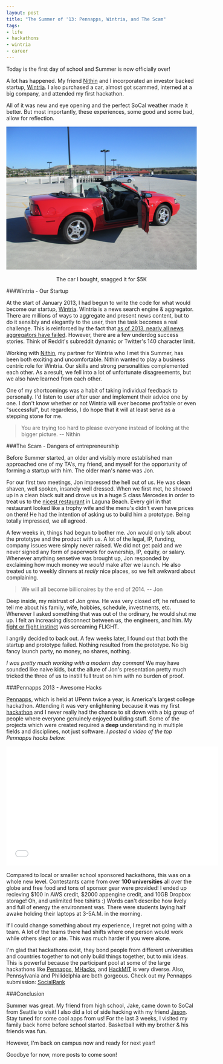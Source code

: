 ```yaml
---
layout: post
title: "The Summer of '13: Pennapps, Wintria, and The Scam"
tags:
- life
- hackathons
- wintria
- career
---
```


Today is the first day of school and Summer is now officially over!

A lot has happened. My friend [Nithin](http://nithinjilla.com) and I incorporated an investor backed startup, [Wintria](http://wintria.com).  I also purchased a car, almost got scammed, interned at a big company, and attended my first hackathon. 

All of it was new and eye opening and the perfect SoCal weather made it better. But most importantly, these experiences, some good and some bad, allow for reflection.

![2003 Ford Mustang, snagged it for $5K](/images/mustang.jpg)
<center>The car I bought, snagged it for $5K</center>

###Wintria - Our Startup

At the start of January 2013, I had begun to write the code for what would become our startup, [Wintria](http://wintria.com). Wintria is a news search engine & aggregator. There are millions of ways to aggregate and present news content, but to do it sensibly and elegantly to the user, then the task becomes a real challenge. This is reinforced by the fact that [as of 2013, nearly all news aggregators have
failed](http://www.quora.com/News-Aggregators/As-of-2013-why-have-personalized-news-startups-failed). However, there are a few underdog success stories. Think of Reddit's subreddit dynamic or Twitter's 140 character limit. 
<!--
These distinctive and unqiue traits can change everything about a media platform.
It seems like our definition of a news platform keeps on getting looser and looser with even applications like [Newsle](http://newsle.com) and [Twitter](http://twitter.com) being considered real and reliable news.
-->

Working with [Nithin](http://nithinjilla.com), my partner for Wintria who I met this Summer, has been both exciting and uncomfortable. Nithin wanted to play a business centric role for Wintria. Our skills and strong personalities complemented each other. As a result, we fell into a lot of unfortunate disagreements, but we also have learned from each other. 

One of my shortcomings was a habit of taking individual feedback to personally. I'd listen to user after user and implement their advice one by one. I don't know whether or not Wintria will ever become profitable or even "successful", but regardless, I do hope that it will at least serve as a stepping stone for me.

> You are trying too hard to please everyone instead of looking at the bigger picture. -- Nithin

###The Scam - Dangers of entrepreneurship

Before Summer started, an older and visibly more established man approached one of my TA's, my friend, and myself for the opportunity of forming a startup with him. The older man's name was Jon.

For our first two meetings, Jon impressed the hell out of us. He was clean shaven, well spoken, insanely well dressed. When we first met, he showed up in a clean black suit and drove us in a huge S class Mercedes in order to treat us to the [nicest restaurant](http://www.montagelagunabeach.com/) in Laguna Beach. Every girl in that restaurant looked like a trophy wife and the menu's didn't even have prices on them! He had the intention of asking us to build him a prototype. Being totally impressed, we all agreed. 

A few weeks in, things had begun to bother me. Jon would only talk about the prototype and the product with us. A lot of the legal, IP, funding, company issues were simply never raised. We did not get paid and we never signed any form of paperwork for ownership, IP, equity, or salary. Whenever anything sensetive was brought up, Jon responded by exclaiming how much money we *would* make after we launch. He also treated us to weekly dinners at *really* nice places, so we felt awkward about complaining.

> We will all become billionaires by the end of 2014. -- Jon

Deep inside, my mistrust of Jon grew. He was very closed off, he refused to tell me about his family, wife, hobbies, schedule, investments, etc. Whenever I asked something that was out of the ordinary, he would shut me up. I felt an increasing disconnect between us, the engineers, and him. My [fight or flight instinct](http://en.wikipedia.org/wiki/Fight-or-flight_responsehttp://en.wikipedia.org/wiki/Fight-or-flight_response) was screaming FLIGHT.

I angrily decided to back out. A few weeks later, I found out that both the startup and prototype failed. Nothing resulted from the prototype. No big fancy launch party, no money, no shares, nothing.

*I was pretty much working with a modern day conman!* We may have sounded like naive kids, but the allure of Jon's presentation pretty much tricked the three of us to instill full trust on him with no burden of proof.

<!--
###Internship at Canon

Interning at Canon was lots of fun. We touched upon and used a lot of services, like apache SOLR, Hadoop, Hbase, etc. I don't think I can get more specific than that though because of NDA reasons!

![Canon's Irvine campus is beautiful](/images/canon_campus.jpg)

I loved my coworkers. Sam, Quinten, Fernando, you guys are all awesome people and excellent engineers. Hari, you are a legend. I literally want to be like you when I grow up. Hari is a middle aged security engineer who drives a porshe and gives no fucks. Al prefers to stay anonymous, even on the web, so I can't say much except he has taught me a lot! Craig, you are an excellent manager! It was fun having lunch with you and working with you guys.
-->

###Pennapps 2013 - Awesome Hacks

[Pennapps](http://pennapps.com), which is held at UPenn twice a year, is America's largest college hackathon. Attending it was very enlightening because it was my first [hackathon](https://www.google.com/search?q=define%3Ahackathon&oq=define) and I never really had the chance to sit down with a big group of people where everyone genuinely enjoyed building stuff. Some of the projects which were created required a **deep** understanding in multiple fields and disciplines, not just software. *I posted a video of the top Pennapps hacks below.* 

<iframe width="560" height="315" src="//www.youtube.com/embed/LgHS_-L8iVs" frameborder="0" allowfullscreen=""></iframe>

Compared to local or smaller school sponsored hackathons, this was on a whole new level. Contestants came from over **100 universities** all over the globe and free food and tons of sponsor gear were provided! I ended up recieving $100 in AWS credit, $2000 appengine credit, and 10GB Dropbox storage! Oh, and unlimited free tshirts :) Words can't describe how lively and full of energy the environment was. There were students laying half awake holding their laptops at 3-5A.M. in the morning.

If I could change something about my experience, I regret not going with a team. A lot of the teams there had shifts where one person would work while others slept or ate. This was much harder if you were alone. 

I'm glad that hackathons exist, they bond people from different universities and countries together to not only build things together, but to mix ideas. This is powerful because the participant pool at some of the large hackathons like [Pennapps](http://pennapps.com), [MHacks](http://mhacks.org/), and [HackMIT](http://hackmit.org/) is very diverse. Also, Pennsylvania and Philidelphia are both gorgeous. Check out my Pennapps submission: [SocialRank](http://socialrank.codelucas.com)

###Conclusion

Summer was great. My friend from high school, Jake, came down to SoCal from Seattle to visit! I also did a lot of side hacking with my friend [Jason](http://jasontanner.herokuapp.com/). Stay tuned for some cool apps from us! For the last 3 weeks, I visited my family back home before school started. Basketball with my brother & his friends was fun. 

However, I'm back on campus now and ready for next year!

<!--
Check out this awesome view from my new apartment.
![The view from my balcony](/images/balcony.jpg)
-->
Goodbye for now, more posts to come soon!
